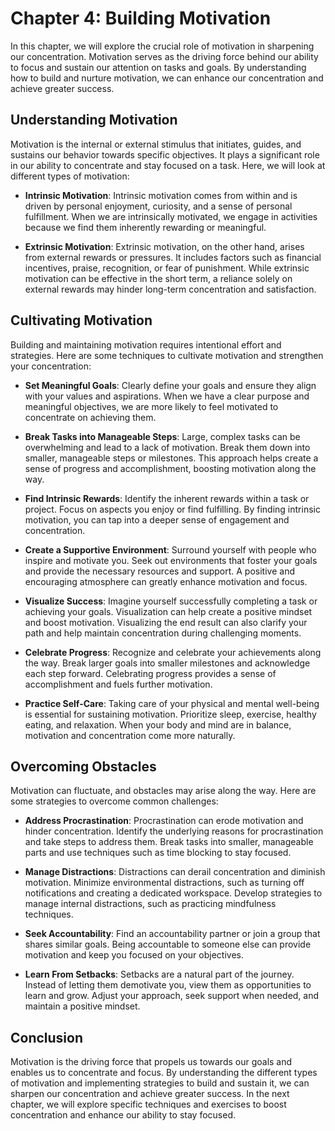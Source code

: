 Chapter 4: Building Motivation
==============================

In this chapter, we will explore the crucial role of motivation in sharpening our concentration. Motivation serves as the driving force behind our ability to focus and sustain our attention on tasks and goals. By understanding how to build and nurture motivation, we can enhance our concentration and achieve greater success.

Understanding Motivation
------------------------

Motivation is the internal or external stimulus that initiates, guides, and sustains our behavior towards specific objectives. It plays a significant role in our ability to concentrate and stay focused on a task. Here, we will look at different types of motivation:

* **Intrinsic Motivation**: Intrinsic motivation comes from within and is driven by personal enjoyment, curiosity, and a sense of personal fulfillment. When we are intrinsically motivated, we engage in activities because we find them inherently rewarding or meaningful.

* **Extrinsic Motivation**: Extrinsic motivation, on the other hand, arises from external rewards or pressures. It includes factors such as financial incentives, praise, recognition, or fear of punishment. While extrinsic motivation can be effective in the short term, a reliance solely on external rewards may hinder long-term concentration and satisfaction.

Cultivating Motivation
----------------------

Building and maintaining motivation requires intentional effort and strategies. Here are some techniques to cultivate motivation and strengthen your concentration:

* **Set Meaningful Goals**: Clearly define your goals and ensure they align with your values and aspirations. When we have a clear purpose and meaningful objectives, we are more likely to feel motivated to concentrate on achieving them.

* **Break Tasks into Manageable Steps**: Large, complex tasks can be overwhelming and lead to a lack of motivation. Break them down into smaller, manageable steps or milestones. This approach helps create a sense of progress and accomplishment, boosting motivation along the way.

* **Find Intrinsic Rewards**: Identify the inherent rewards within a task or project. Focus on aspects you enjoy or find fulfilling. By finding intrinsic motivation, you can tap into a deeper sense of engagement and concentration.

* **Create a Supportive Environment**: Surround yourself with people who inspire and motivate you. Seek out environments that foster your goals and provide the necessary resources and support. A positive and encouraging atmosphere can greatly enhance motivation and focus.

* **Visualize Success**: Imagine yourself successfully completing a task or achieving your goals. Visualization can help create a positive mindset and boost motivation. Visualizing the end result can also clarify your path and help maintain concentration during challenging moments.

* **Celebrate Progress**: Recognize and celebrate your achievements along the way. Break larger goals into smaller milestones and acknowledge each step forward. Celebrating progress provides a sense of accomplishment and fuels further motivation.

* **Practice Self-Care**: Taking care of your physical and mental well-being is essential for sustaining motivation. Prioritize sleep, exercise, healthy eating, and relaxation. When your body and mind are in balance, motivation and concentration come more naturally.

Overcoming Obstacles
--------------------

Motivation can fluctuate, and obstacles may arise along the way. Here are some strategies to overcome common challenges:

* **Address Procrastination**: Procrastination can erode motivation and hinder concentration. Identify the underlying reasons for procrastination and take steps to address them. Break tasks into smaller, manageable parts and use techniques such as time blocking to stay focused.

* **Manage Distractions**: Distractions can derail concentration and diminish motivation. Minimize environmental distractions, such as turning off notifications and creating a dedicated workspace. Develop strategies to manage internal distractions, such as practicing mindfulness techniques.

* **Seek Accountability**: Find an accountability partner or join a group that shares similar goals. Being accountable to someone else can provide motivation and keep you focused on your objectives.

* **Learn From Setbacks**: Setbacks are a natural part of the journey. Instead of letting them demotivate you, view them as opportunities to learn and grow. Adjust your approach, seek support when needed, and maintain a positive mindset.

Conclusion
----------

Motivation is the driving force that propels us towards our goals and enables us to concentrate and focus. By understanding the different types of motivation and implementing strategies to build and sustain it, we can sharpen our concentration and achieve greater success. In the next chapter, we will explore specific techniques and exercises to boost concentration and enhance our ability to stay focused.
